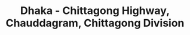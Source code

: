 ---
title: Dhaka - Chittagong Highway, Chauddagram, Chittagong Division
url: /dhaka-chittagong-highway-chauddagram-chittagong-division/
latitude: 23.24
longitude: 91.313
---